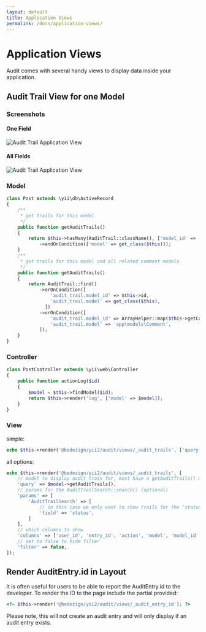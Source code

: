 ```yaml
---
layout: default
title: Application Views
permalink: /docs/application-views/
---
```


# Application Views

Audit comes with several handy views to display data inside your application.


## Audit Trail View for one Model

### Screenshots

#### One Field
![Audit Trail Application View](https://cloud.githubusercontent.com/assets/51875/8373348/24c00646-1c2b-11e5-8266-df1b17cdfdb7.png)

#### All Fields
![Audit Trail Application View](https://cloud.githubusercontent.com/assets/51875/8373390/72c8023a-1c2b-11e5-9589-02fe6974ee45.png)

### Model

```php
class Post extends \yii\db\ActiveRecord
{
    /** 
     * get trails for this model 
     */
    public function getAuditTrails()
    {
        return $this->hasMany(AuditTrail::className(), ['model_id' => 'id'])
            ->andOnCondition(['model' => get_class($this)]);
    }
    /** 
     * get trails for this model and all related comment models 
     */
    public function getAuditTrails()
    {
        return AuditTrail::find()
            ->orOnCondition([
                'audit_trail.model_id' => $this->id, 
                'audit_trail.model' => get_class($this),
              ])
            ->orOnCondition([
                'audit_trail.model_id' => ArrayHelper::map($this->getComments()->all(), 'id', 'id'), 
                'audit_trail.model' => 'app\models\Comment',
            ]);
    }
}    
```

### Controller

```php
class PostController extends \yii\web\Controller
{
    public function actionLog($id)
    {
        $model = $this->findModel($id);
        return $this->render('log', ['model' => $model]);
    }
}
```

### View

simple:
```php
echo $this->render('@bedezign/yii2/audit/views/_audit_trails', ['query' => $model->getAuditTrails()]);
```

all options:
```php
echo $this->render('@bedezign/yii2/audit/views/_audit_trails', [
    // model to display audit trais for, must have a getAuditTrails() method
    'query' => $model->getAuditTrails(),
    // params for the AuditTrailSearch::search() (optional)
    'params' => [
        'AuditTrailSearch' => [
            // in this case we only want to show trails for the "status" field
            'field' => 'status',
        ]
    ],
    // which columns to show
    'columns' => ['user_id', 'entry_id', 'action', 'model', 'model_id', 'old_value', 'new_value', 'diff', 'created'],
    // set to false to hide filter
    'filter' => false,
]);
```

## Render AuditEntry.id in Layout

It is often useful for users to be able to report the AuditEntry.id to the developer.  To render the ID to the page include the partial provided:

```php
<?= $this->render('@bedezign/yii2/audit/views/_audit_entry_id'); ?>
```

Please note, this will not create an audit entry and will only display if an audit entry exists.
